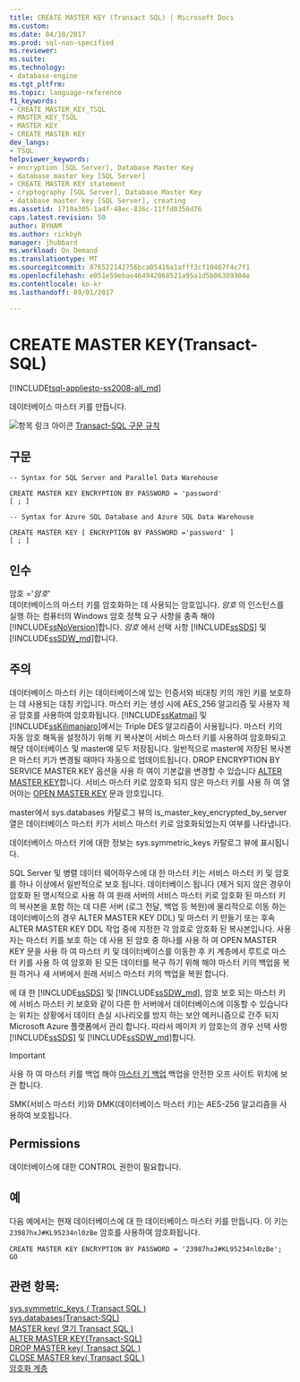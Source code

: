 ```yaml
---
title: CREATE MASTER KEY (Transact SQL) | Microsoft Docs
ms.custom: 
ms.date: 04/10/2017
ms.prod: sql-non-specified
ms.reviewer: 
ms.suite: 
ms.technology:
- database-engine
ms.tgt_pltfrm: 
ms.topic: language-reference
f1_keywords:
- CREATE_MASTER_KEY_TSQL
- MASTER_KEY_TSQL
- MASTER KEY
- CREATE MASTER KEY
dev_langs:
- TSQL
helpviewer_keywords:
- encryption [SQL Server], Database Master Key
- database master key [SQL Server]
- CREATE MASTER KEY statement
- cryptography [SQL Server], Database Master Key
- database master key [SQL Server], creating
ms.assetid: 1710a305-1a4f-48ec-836c-11ffd0356d76
caps.latest.revision: 50
author: BYHAM
ms.author: rickbyh
manager: jhubbard
ms.workload: On Demand
ms.translationtype: MT
ms.sourcegitcommit: 876522142756bca05416a1afff3cf10467f4c7f1
ms.openlocfilehash: e051e59ebae464942068521a95a1d5b06389304e
ms.contentlocale: ko-kr
ms.lasthandoff: 09/01/2017

---
```

# <a name="create-master-key-transact-sql"></a>CREATE MASTER KEY(Transact-SQL)
[!INCLUDE[tsql-appliesto-ss2008-all_md](../../includes/tsql-appliesto-ss2008-all-md.md)]

  데이터베이스 마스터 키를 만듭니다.  
  
 ![항목 링크 아이콘](../../database-engine/configure-windows/media/topic-link.gif "항목 링크 아이콘") [Transact-SQL 구문 규칙](../../t-sql/language-elements/transact-sql-syntax-conventions-transact-sql.md)  
  
## <a name="syntax"></a>구문  
  
```  
-- Syntax for SQL Server and Parallel Data Warehouse  
  
CREATE MASTER KEY ENCRYPTION BY PASSWORD = 'password'  
[ ; ]  
```  
  
```  
-- Syntax for Azure SQL Database and Azure SQL Data Warehouse  
  
CREATE MASTER KEY [ ENCRYPTION BY PASSWORD ='password' ]
[ ; ]  
```  
  
## <a name="arguments"></a>인수  
 암호 ='*암호*'  
 데이터베이스의 마스터 키를 암호화하는 데 사용되는 암호입니다. *암호* 의 인스턴스를 실행 하는 컴퓨터의 Windows 암호 정책 요구 사항을 충족 해야 [!INCLUDE[ssNoVersion](../../includes/ssnoversion-md.md)]합니다. *암호* 에서 선택 사항 [!INCLUDE[ssSDS](../../includes/sssds-md.md)] 및 [!INCLUDE[ssSDW_md](../../includes/sssdw-md.md)]합니다.  
  
## <a name="remarks"></a>주의  
 데이터베이스 마스터 키는 데이터베이스에 있는 인증서와 비대칭 키의 개인 키를 보호하는 데 사용되는 대칭 키입니다. 마스터 키는 생성 시에 AES_256 알고리즘 및 사용자 제공 암호를 사용하여 암호화됩니다. [!INCLUDE[ssKatmai](../../includes/sskatmai-md.md)] 및 [!INCLUDE[ssKilimanjaro](../../includes/sskilimanjaro-md.md)]에서는 Triple DES 알고리즘이 사용됩니다. 마스터 키의 자동 암호 해독을 설정하기 위해 키 복사본이 서비스 마스터 키를 사용하여 암호화되고 해당 데이터베이스 및 master에 모두 저장됩니다. 일반적으로 master에 저장된 복사본은 마스터 키가 변경될 때마다 자동으로 업데이트됩니다. DROP ENCRYPTION BY SERVICE MASTER KEY 옵션을 사용 하 여이 기본값을 변경할 수 있습니다 [ALTER MASTER KEY](../../t-sql/statements/alter-master-key-transact-sql.md)합니다. 서비스 마스터 키로 암호화 되지 않은 마스터 키를 사용 하 여 열어야는 [OPEN MASTER KEY](../../t-sql/statements/open-master-key-transact-sql.md) 문과 암호입니다.  
  
 master에서 sys.databases 카탈로그 뷰의 is_master_key_encrypted_by_server 열은 데이터베이스 마스터 키가 서비스 마스터 키로 암호화되었는지 여부를 나타냅니다.  
  
 데이터베이스 마스터 키에 대한 정보는 sys.symmetric_keys 카탈로그 뷰에 표시됩니다.  

SQL Server 및 병렬 데이터 웨어하우스에 대 한 마스터 키는 서비스 마스터 키 및 암호를 하나 이상에서 일반적으로 보호 됩니다. 데이터베이스 됩니다 (제거 되지 않은 경우이 암호화 된 명시적으로 사용 하 여 원래 서버의 서비스 마스터 키로 암호화 된 마스터 키의 복사본을 포함 하는 데 다른 서버 (로그 전달, 백업 등 복원)에 물리적으로 이동 하는 데이터베이스의 경우 ALTER MASTER KEY DDL) 및 마스터 키 만들기 또는 후속 ALTER MASTER KEY DDL 작업 중에 지정한 각 암호로 암호화 된 복사본입니다. 사용자는 마스터 키를 보호 하는 데 사용 된 암호 중 하나를 사용 하 여 OPEN MASTER KEY 문을 사용 하 여 마스터 키 및 데이터베이스를 이동한 후 키 계층에서 루트로 마스터 키를 사용 하 여 암호화 된 모든 데이터를 복구 하기 위해 해야 마스터 키의 백업을 복원 하거나 새 서버에서 원래 서비스 마스터 키의 백업을 복원 합니다. 

에 대 한 [!INCLUDE[ssSDS](../../includes/sssds-md.md)] 및 [!INCLUDE[ssSDW_md](../../includes/sssdw-md.md)], 암호 보호 되는 마스터 키에 서비스 마스터 키 보호와 같이 다른 한 서버에서 데이터베이스에 이동할 수 있습니다는 위치는 상황에서 데이터 손실 시나리오를 방지 하는 보안 메커니즘으로 간주 되지 Microsoft Azure 플랫폼에서 관리 합니다. 따라서 메이저 키 암호는의 경우 선택 사항 [!INCLUDE[ssSDS](../../includes/sssds-md.md)] 및 [!INCLUDE[ssSDW_md](../../includes/sssdw-md.md)]합니다.
  
> [!IMPORTANT]  
>  사용 하 여 마스터 키를 백업 해야 [마스터 키 백업](../../t-sql/statements/backup-master-key-transact-sql.md) 백업을 안전한 오프 사이트 위치에 보관 합니다.  
  
 SMK(서비스 마스터 키)와 DMK(데이터베이스 마스터 키)는 AES-256 알고리즘을 사용하여 보호됩니다.  
  
## <a name="permissions"></a>Permissions  
 데이터베이스에 대한 CONTROL 권한이 필요합니다.  
  
## <a name="examples"></a>예  
 다음 예에서는 현재 데이터베이스에 대 한 데이터베이스 마스터 키를 만듭니다. 이 키는 `23987hxJ#KL95234nl0zBe` 암호를 사용하여 암호화됩니다.  
  
```  
CREATE MASTER KEY ENCRYPTION BY PASSWORD = '23987hxJ#KL95234nl0zBe';  
GO  
```  

  
## <a name="see-also"></a>관련 항목:  
 [sys.symmetric_keys &#40; Transact SQL &#41;](../../relational-databases/system-catalog-views/sys-symmetric-keys-transact-sql.md)   
 [sys.databases&#40;Transact-SQL&#41;](../../relational-databases/system-catalog-views/sys-databases-transact-sql.md)   
 [MASTER key&#40; 열기 Transact SQL &#41;](../../t-sql/statements/open-master-key-transact-sql.md)   
 [ALTER MASTER KEY&#40;Transact-SQL&#41;](../../t-sql/statements/alter-master-key-transact-sql.md)   
 [DROP MASTER key&#40; Transact SQL &#41;](../../t-sql/statements/drop-master-key-transact-sql.md)   
 [CLOSE MASTER key&#40; Transact SQL &#41;](../../t-sql/statements/close-master-key-transact-sql.md)   
 [암호화 계층](../../relational-databases/security/encryption/encryption-hierarchy.md)  
  
  



